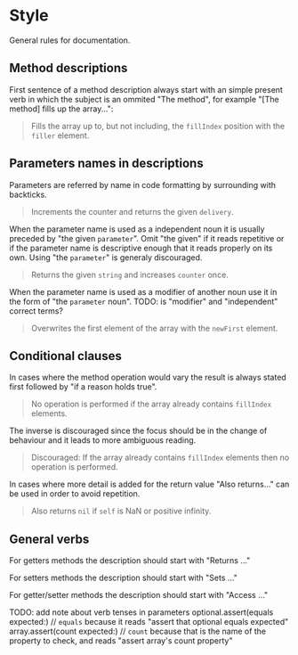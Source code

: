 Style
=====
General rules for documentation.


Method descriptions
-------------------
First sentence of a method description always start with an simple present verb in which the subject is an ommited "The method", for example "[The method] fills up the array...":

> Fills the array up to, but not including, the `fillIndex` position with
the `filler` element.



Parameters names in descriptions
--------------------------------
Parameters are referred by name in code formatting by surrounding with backticks.

> Increments the counter and returns the given `delivery`.

When the parameter name is used as a independent noun it is usually preceded by "the given `parameter`". Omit "the given" if it reads repetitive or if the parameter name is descriptive enough that it reads properly on its own. Using "the `parameter`" is generaly discouraged.

> Returns the given `string` and increases `counter` once.

When the parameter name is used as a modifier of another noun use it in the form of "the `parameter` noun".
TODO: is "modifier" and "independent" correct terms?

> Overwrites the first element of the array with the `newFirst` element.



Conditional clauses
-------------------
In cases where the method operation would vary the result is always stated first followed by "if a reason holds true".

> No operation is performed if the array already contains `fillIndex` elements.

The inverse is discouraged since the focus should be in the change of behaviour and it leads to more ambiguous reading.

> Discouraged:
> If the array already contains `fillIndex` elements then no operation is performed.

In cases where more detail is added for the return value "Also returns..." can be used in order to avoid repetition.

> Also returns `nil` if `self` is NaN or positive infinity.



General verbs
-------------
For getters methods the description should start with "Returns ..."

For setters methods the description should start with "Sets ..."

For getter/setter methods the description should start with "Access ..."



TODO: add note about verb tenses in parameters
optional.assert(equals expected:) // `equals` because it reads "assert that optional equals expected"
array.assert(count expected:) // `count` because that is the name of the property to check, and reads "assert array's count property"

